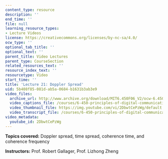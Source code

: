 ```yaml
---
content_type: resource
description: ''
end_time: ''
file: null
learning_resource_types:
- Lecture Videos
license: https://creativecommons.org/licenses/by-nc-sa/4.0/
ocw_type: ''
optional_tab_title: ''
optional_text: ''
parent_title: Video Lectures
parent_type: CourseSection
related_resources_text: ''
resource_index_text: ''
resourcetype: Video
start_time: ''
title: 'Lecture 21: Doppler Spread'
uid: 5b408f85-081d-ab5a-0684-b1631b3ab3e9
video_files:
  archive_url: http://www.archive.org/download/MIT6.450F06_V2/ocw-6.450-f06-2003-12-01_300k.mp4
  video_captions_file: /courses/6-450-principles-of-digital-communications-i-fall-2006/f3066c6c54595c23a7661ea174898634_2DbwtCePzWg.vtt
  video_thumbnail_file: https://img.youtube.com/vi/2DbwtCePzWg/default.jpg
  video_transcript_file: /courses/6-450-principles-of-digital-communications-i-fall-2006/be82438443599776460713d8a66d2b6c_2DbwtCePzWg.pdf
video_metadata:
  youtube_id: 2DbwtCePzWg
---
```


**Topics covered:** Doppler spread, time spread, coherence time, and coherence frequency

**Instructors:** Prof. Robert Gallager, Prof. Lizhong Zheng

